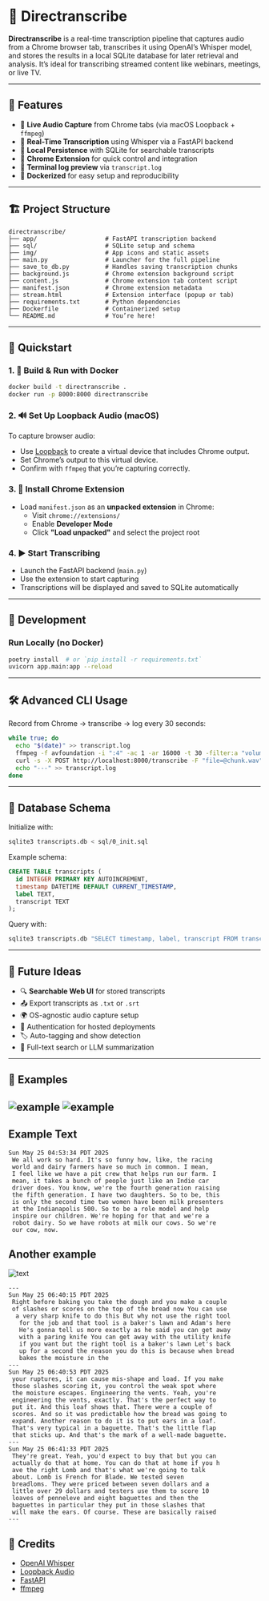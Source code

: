 # 📡 Directranscribe

**Directranscribe** is a real-time transcription pipeline that captures audio from a Chrome browser tab, transcribes it using OpenAI’s Whisper model, and stores the results in a local SQLite database for later retrieval and analysis. It’s ideal for transcribing streamed content like webinars, meetings, or live TV.

---

## 🔧 Features

- 🎤 **Live Audio Capture** from Chrome tabs (via macOS Loopback + `ffmpeg`)
- 🧠 **Real-Time Transcription** using Whisper via a FastAPI backend
- 💾 **Local Persistence** with SQLite for searchable transcripts
- 🧩 **Chrome Extension** for quick control and integration
- 🔦 **Terminal log preview** via `transcript.log`
- 🐳 **Dockerized** for easy setup and reproducibility

---

## 🏗️ Project Structure

```
directranscribe/
├── app/                   # FastAPI transcription backend
├── sql/                   # SQLite setup and schema
├── img/                   # App icons and static assets
├── main.py                # Launcher for the full pipeline
├── save_to_db.py          # Handles saving transcription chunks
├── background.js          # Chrome extension background script
├── content.js             # Chrome extension tab content script
├── manifest.json          # Chrome extension metadata
├── stream.html            # Extension interface (popup or tab)
├── requirements.txt       # Python dependencies
├── Dockerfile             # Containerized setup
└── README.md              # You’re here!
```

---

## 🚀 Quickstart

### 1. 🐳 Build & Run with Docker

```bash
docker build -t directranscribe .
docker run -p 8000:8000 directranscribe
```

### 2. 🔊 Set Up Loopback Audio (macOS)

To capture browser audio:

- Use [Loopback](https://rogueamoeba.com/loopback/) to create a virtual device that includes Chrome output.
- Set Chrome’s output to this virtual device.
- Confirm with `ffmpeg` that you’re capturing correctly.

### 3. 🧩 Install Chrome Extension

- Load `manifest.json` as an **unpacked extension** in Chrome:
  - Visit `chrome://extensions/`
  - Enable **Developer Mode**
  - Click **"Load unpacked"** and select the project root

### 4. ▶️ Start Transcribing

- Launch the FastAPI backend (`main.py`)
- Use the extension to start capturing
- Transcriptions will be displayed and saved to SQLite automatically

---

## 🧪 Development

### Run Locally (no Docker)

```bash
poetry install  # or `pip install -r requirements.txt`
uvicorn app.main:app --reload
```

---

## 🛠️ Advanced CLI Usage

Record from Chrome → transcribe → log every 30 seconds:

```bash
while true; do
  echo "$(date)" >> transcript.log
  ffmpeg -f avfoundation -i ":4" -ac 1 -ar 16000 -t 30 -filter:a "volume=10dB" -y chunk.wav -loglevel quiet
  curl -s -X POST http://localhost:8000/transcribe -F "file=@chunk.wav"     | tee -a transcript.log     | jq -r .transcript     | python3 save_to_db.py "DirectTV"
  echo "---" >> transcript.log
done
```

---

## 💾 Database Schema

Initialize with:

```bash
sqlite3 transcripts.db < sql/0_init.sql
```

Example schema:

```sql
CREATE TABLE transcripts (
  id INTEGER PRIMARY KEY AUTOINCREMENT,
  timestamp DATETIME DEFAULT CURRENT_TIMESTAMP,
  label TEXT,
  transcript TEXT
);
```

Query with:

```bash
sqlite3 transcripts.db "SELECT timestamp, label, transcript FROM transcripts ORDER BY id DESC LIMIT 10;"
```

---

## 🧠 Future Ideas

- 🔍 **Searchable Web UI** for stored transcripts
- 📤 Export transcripts as `.txt` or `.srt`
- 🌍 OS-agnostic audio capture setup
- 🔐 Authentication for hosted deployments
- 🏷️ Auto-tagging and show detection
- 🤖 Full-text search or LLM summarization

---

## 📸 Examples

![example](img/example.png)
![example](img/another_example.png)
---

## Example Text

```
Sun May 25 04:53:34 PDT 2025
 We all work so hard. It's so funny how, like, the racing 
 world and dairy farmers have so much in common. I mean, 
 I feel like we have a pit crew that helps run our farm. I
 mean, it takes a bunch of people just like an Indie car 
 driver does. You know, we're the fourth generation raising 
 the fifth generation. I have two daughters. So to be, this 
 is only the second time two women have been milk presenters
 at the Indianapolis 500. So to be a role model and help 
 inspire our children. We're hoping for that and we're a 
 robot dairy. So we have robots at milk our cows. So we're
 our cow, now.
```

## Another example

![text](img/another_example.png)

```
---
Sun May 25 06:40:15 PDT 2025
 Right before baking you take the dough and you make a couple 
 of slashes or scores on the top of the bread now You can use
  a very sharp knife to do this But why not use the right tool
   for the job and that tool is a baker's lawn and Adam's here 
   He's gonna tell us more exactly as he said you can get away 
   with a paring knife You can get away with the utility knife 
   if you want but the right tool is a baker's lawn Let's back 
   up for a second the reason you do this is because when bread 
   bakes the moisture in the
---
Sun May 25 06:40:53 PDT 2025
 your ruptures, it can cause mis-shape and load. If you make 
 those slashes scoring it, you control the weak spot where 
 the moisture escapes. Engineering the vents. Yeah, you're 
 engineering the vents, exactly. That's the perfect way to 
 put it. And this loaf shows that. There were a couple of 
 scores. And so it was predictable how the bread was going to 
 expand. Another reason to do it is to put ears in a loaf. 
 That's very typical in a baguette. That's the little flap 
 that sticks up. And that's the mark of a well-made baguette.
---
Sun May 25 06:41:33 PDT 2025
 They're great. Yeah, you'd expect to buy that but you can 
 actually do that at home. You can do that at home if you h
 ave the right Lomb and that's what we're going to talk 
 about. Lomb is French for Blade. We tested seven 
 breadloms. They were priced between seven dollars and a 
 little over 29 dollars and testers use them to score 10 
 loaves of penneleve and eight baguettes and then the 
 baguettes in particular they put in those slashes that 
 will make the ears. Of course. These are basically raised
---
```

## 🙏 Credits

- [OpenAI Whisper](https://github.com/openai/whisper)
- [Loopback Audio](https://rogueamoeba.com/loopback/)
- [FastAPI](https://fastapi.tiangolo.com/)
- [ffmpeg](https://ffmpeg.org/)